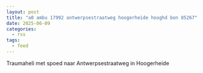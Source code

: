 ```yaml
---
layout: post
title: "a0 ambu 17992 antwerpsestraatweg hoogerheide hooghd bon 85267"
date: 2025-06-09
categories: 
  - rss
tags: 
  - feed
---
```


Traumaheli met spoed naar Antwerpsestraatweg in Hoogerheide
